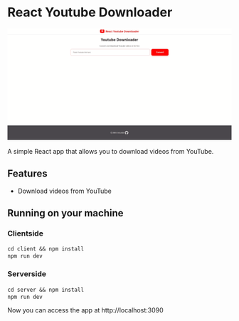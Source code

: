 # React Youtube Downloader

<img src="./images/capture.gif" width="720px"></img>

A simple React app that allows you to download videos from YouTube.

## Features

- Download videos from YouTube

## Running on your machine

### Clientside

    cd client && npm install
    npm run dev

### Serverside

    cd server && npm install
    npm run dev

Now you can access the app at http://localhost:3090
